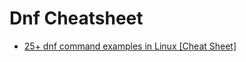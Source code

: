 # Dnf Cheatsheet

- [25+ dnf command examples in Linux [Cheat Sheet]](https://www.golinuxcloud.com/dnf-command-in-linux/)
